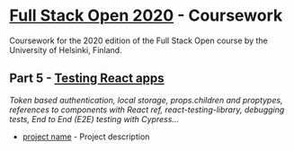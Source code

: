 # [Full Stack Open 2020](https://fullstackopen.com/en/about) - Coursework

Coursework for the 2020 edition of the Full Stack Open course by the University of Helsinki, Finland.

## Part 5 - [Testing React apps](https://fullstackopen.com/en/part5)

_Token based authentication, local storage, props.children and proptypes, references to components with React ref, react-testing-library, debugging tests, End to End (E2E) testing with Cypress..._

- [project name](addlink) - Project description
